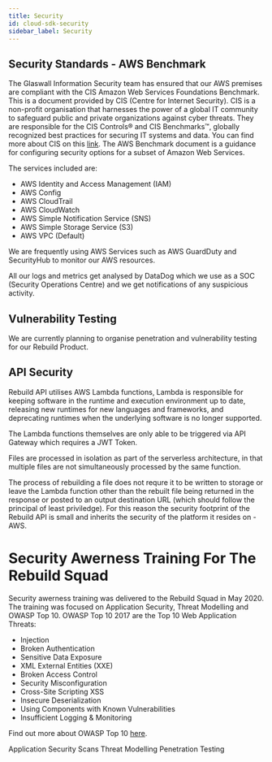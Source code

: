 ```yaml
---
title: Security
id: cloud-sdk-security
sidebar_label: Security
---
```


## Security Standards - AWS Benchmark

The Glaswall Information Security team has ensured that our AWS premises are compliant with the CIS Amazon Web Services Foundations Benchmark. This is a document provided by CIS (Centre for Internet Security). CIS is a non-profit organisation that harnesses the power of a global IT community to safeguard public and private organizations against cyber threats. They are responsible for the CIS Controls® and CIS Benchmarks™, globally recognized best practices for securing IT systems and data. You can find more about CIS on this [link](https://www.cisecurity.org/about-us/). The AWS Benchmark document is a guidance for configuring security options for a subset of Amazon Web Services. 

The services included are:
- AWS Identity and Access Management (IAM)
- AWS Config
- AWS CloudTrail
- AWS CloudWatch
- AWS Simple Notification Service (SNS)
- AWS Simple Storage Service (S3)
- AWS VPC (Default)

We are frequently using AWS Services such as AWS GuardDuty and SecurityHub to monitor our AWS resources. 

All our logs and metrics get analysed by DataDog which we use as a SOC (Security Operations Centre) and we get notifications of any suspicious activity. 

## Vulnerability Testing

We are currently planning to organise penetration and vulnerability testing for our Rebuild Product. 

## API Security

Rebuild API utilises AWS Lambda functions, Lambda is responsible for keeping software in the runtime and execution environment up to date, releasing new runtimes for new languages and frameworks, and deprecating runtimes when the underlying software is no longer supported.

The Lambda functions themselves are only able to be triggered via API Gateway which requires a JWT Token.

Files are processed in isolation as part of the serverless architecture, in that multiple files are not simultaneously processed by the same function.

The process of rebuilding a file does not requre it to be written to storage or leave the Lambda function other than the rebuilt file being returned in the response or posted to an output destination URL (which should follow the principal of least priviledge). For this reason the security footprint of the Rebuild API is small and inherits the security of the platform it resides on - AWS.

# Security Awerness Training For The Rebuild Squad

Security awerness training was delivered to the Rebuild Squad in May 2020. The training was focused on Application Security, Threat Modelling and OWASP Top 10. 
OWASP Top 10 2017 are the Top 10 Web Application Threats: 

- Injection
- Broken Authentication
- Sensitive Data Exposure
- XML External Entities (XXE)
- Broken Access Control
- Security Misconfiguration
- Cross-Site Scripting XSS
- Insecure Deserialization
- Using Components with Known Vulnerabilities
- Insufficient Logging & Monitoring

Find out more about OWASP Top 10 [here](https://owasp.org/www-project-top-ten/).


Application Security Scans
Threat Modelling
Penetration Testing




